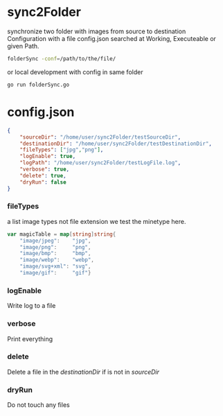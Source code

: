 # sync2Folder
synchronize two folder with images from source to destination
Configuration with a file config.json searched at Working, Executeable or given Path.

```bash
folderSync -conf=/path/to/the/file/
```
or local development with config in same folder
```bahs
go run folderSync.go
```

# config.json
```json
{
	"sourceDir": "/home/user/sync2Folder/testSourceDir",
	"destinationDir": "/home/user/sync2Folder/testDestinationDir",
	"fileTypes": ["jpg","png"],
	"logEnable": true,
	"logPath": "/home/user/sync2Folder/testLogFile.log",
	"verbose": true,
	"delete": true,
	"dryRun": false
}
```
### fileTypes
a list image types not file extension we test the minetype here.
```go
var magicTable = map[string]string{
    "image/jpeg":    "jpg",
    "image/png":     "png",
    "image/bmp":     "bmp",
    "image/webp":    "webp",
    "image/svg+xml": "svg",
    "image/gif":     "gif"}
```

### logEnable
Write log to a file 

### verbose
Print everything 

### delete
Delete a file in the *destinationDir* if is not in *sourceDir*

### dryRun
Do not touch any files
